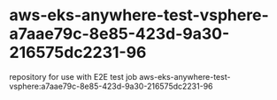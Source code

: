 # aws-eks-anywhere-test-vsphere-a7aae79c-8e85-423d-9a30-216575dc2231-96
repository for use with E2E test job aws-eks-anywhere-test-vsphere:a7aae79c-8e85-423d-9a30-216575dc2231-96
